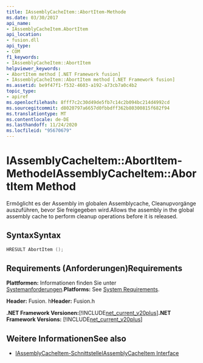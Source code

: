 ```yaml
---
title: IAssemblyCacheItem::AbortItem-Methode
ms.date: 03/30/2017
api_name:
- IAssemblyCacheItem.AbortItem
api_location:
- fusion.dll
api_type:
- COM
f1_keywords:
- IAssemblyCacheItem::AbortItem
helpviewer_keywords:
- AbortItem method [.NET Framework fusion]
- IAssemblyCacheItem::AbortItem method [.NET Framework fusion]
ms.assetid: be9f47f1-f532-4603-a192-a73cb7a0c4b2
topic_type:
- apiref
ms.openlocfilehash: 8fff7c2c30d49de5fb7c14c2b094bc214d4992cd
ms.sourcegitcommit: d8020797a6657d0fbbdff362b80300815f682f94
ms.translationtype: MT
ms.contentlocale: de-DE
ms.lasthandoff: 11/24/2020
ms.locfileid: "95670679"
---
```

# <a name="iassemblycacheitemabortitem-method"></a><span data-ttu-id="030f6-102">IAssemblyCacheItem::AbortItem-Methode</span><span class="sxs-lookup"><span data-stu-id="030f6-102">IAssemblyCacheItem::AbortItem Method</span></span>

<span data-ttu-id="030f6-103">Ermöglicht es der Assembly im globalen Assemblycache, Cleanupvorgänge auszuführen, bevor Sie freigegeben wird.</span><span class="sxs-lookup"><span data-stu-id="030f6-103">Allows the assembly in the global assembly cache to perform cleanup operations before it is released.</span></span>  
  
## <a name="syntax"></a><span data-ttu-id="030f6-104">Syntax</span><span class="sxs-lookup"><span data-stu-id="030f6-104">Syntax</span></span>  
  
```cpp  
HRESULT AbortItem ();  
```  
  
## <a name="requirements"></a><span data-ttu-id="030f6-105">Requirements (Anforderungen)</span><span class="sxs-lookup"><span data-stu-id="030f6-105">Requirements</span></span>  

 <span data-ttu-id="030f6-106">**Plattformen:** Informationen finden Sie unter [Systemanforderungen](../../get-started/system-requirements.md).</span><span class="sxs-lookup"><span data-stu-id="030f6-106">**Platforms:** See [System Requirements](../../get-started/system-requirements.md).</span></span>  
  
 <span data-ttu-id="030f6-107">**Header:** Fusion. h</span><span class="sxs-lookup"><span data-stu-id="030f6-107">**Header:** Fusion.h</span></span>  
  
 <span data-ttu-id="030f6-108">**.NET Framework Versionen:**[!INCLUDE[net_current_v20plus](../../../../includes/net-current-v20plus-md.md)]</span><span class="sxs-lookup"><span data-stu-id="030f6-108">**.NET Framework Versions:** [!INCLUDE[net_current_v20plus](../../../../includes/net-current-v20plus-md.md)]</span></span>  
  
## <a name="see-also"></a><span data-ttu-id="030f6-109">Weitere Informationen</span><span class="sxs-lookup"><span data-stu-id="030f6-109">See also</span></span>

- [<span data-ttu-id="030f6-110">IAssemblyCacheItem-Schnittstelle</span><span class="sxs-lookup"><span data-stu-id="030f6-110">IAssemblyCacheItem Interface</span></span>](iassemblycacheitem-interface.md)
